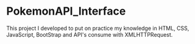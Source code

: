 # PokemonAPI_Interface

This project I developed to put on practice my knowledge in HTML, CSS, JavaScript, BootStrap and API's consume with XMLHTTPRequest.
